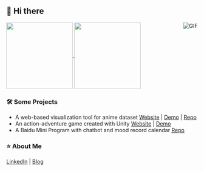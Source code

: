 ## 👋 Hi there 

<img align="right" alt="GIF" src="https://raw.githubusercontent.com/JoeyBling/JoeyBling/master/pic/pusheencode.gif" />
<p align="left">
  <a href="https://github.com/anuraghazra/github-readme-stats">
    <img align="center" height="175" src="https://github-readme-stats.vercel.app/api?username=yuxin-miao&show_icons=true&include_all_commits=true&count_private=true" />
  </a>
  <a href="https://github.com/anuraghazra/github-readme-stats">
    <img align="center" height="175" src="https://github-readme-stats.vercel.app/api/top-langs/?username=yuxin-miao&layout=compact&langs_count=7&exclude_repo=yuxin-miao.github.io&hide=jupyter%20notebook&count_private=true" />
  </a>
</p>

### 🛠 Some Projects
- A web-based visualization tool for anime dataset [Website](https://animeet-nine.vercel.app/) | [Demo](https://animeet-nine.vercel.app/demo) | [Repo](https://github.com/yuxin-miao/Information-Visualization)
- An action-adventure game created with Unity [Website](https://awakeningofsonny.framer.website/) | [Demo](https://drive.google.com/file/d/1CPKC3rrsXZ0Tqu0FuqUQ6MGiL3hcrR91/view?usp=sharing)
- A Baidu Mini Program with chatbot and mood record calendar [Repo](https://github.com/yuxin-miao/BaiduMiniProgram2020)
### ⭐️ About Me
[LinkedIn](https://www.linkedin.com/in/xinmiao-yu/) | [Blog](https://yuxin-miao.github.io/) 
